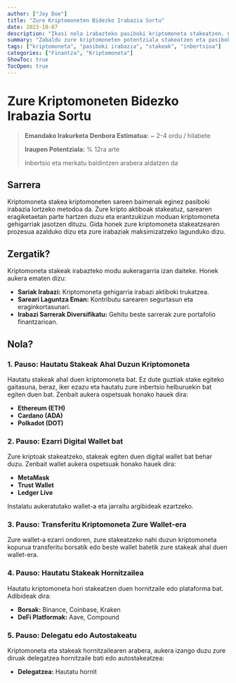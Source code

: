 ```yaml
---
author: ["Joy Doe"]
title: "Zure Kriptomoneten Bidezko Irabazia Sortu"
date: 2023-10-07
description: "Ikasi nola irabazteko pasiboki kriptomoneta stakeatzen. Gida honek aukera egiten du zure stakeatzen diren sariak kontrolatzeko eta aukeratzeko."
summary: "Zabaldu zure kriptomoneten potentziala stakeatzen eta pasiboki irabazia lortzen. Gida honek hasi ahal izateko pauso bat-batean metodoa eskaintzen du."
tags: ["kriptomoneta", "pasiboki irabazia", "stakeak", "inbertsioa"]
categories: ["Finantza", "Kriptomoneta"]
ShowToc: true
TocOpen: true
---
```


# Zure Kriptomoneten Bidezko Irabazia Sortu

> **Emandako Irakurketa Denbora Estimatua:** ~ 2-4 ordu / hilabete
>
> **Iraupen Potentziala:** % 12ra arte
> 
> Inbertsio eta merkatu baldintzen arabera aldatzen da

## Sarrera

Kriptomoneta stakea kriptomoneten sareen baimenak eginez pasiboki irabazia lortzeko metodoa da. Zure kripto aktiboak stakeatuz, sarearen eragiketaetan parte hartzen duzu eta erantzukizun moduan kriptomoneta gehigarriak jasotzen dituzu. Gida honek zure kriptomoneta stakeatzearen prozesua azalduko dizu eta zure irabaziak maksimizatzeko lagunduko dizu.

## Zergatik?

Kriptomoneta stakeak irabazteko modu aukeragarria izan daiteke. Honek aukera ematen dizu:
- **Sariak Irabazi:** Kriptomoneta gehigarria irabazi aktiboki trukatzea.
- **Sareari Laguntza Eman:** Kontributu sarearen segurtasun eta eraginkortasunari.
- **Irabazi Sarrerak Diversifikatu:** Gehitu beste sarrerak zure portafolio finantzarioan.

## Nola?

### 1. Pauso: Hautatu Stakeak Ahal Duzun Kriptomoneta

Hautatu stakeak ahal duen kriptomoneta bat. Ez dute guztiak stake egiteko gaitasuna, beraz, iker ezazu eta hautatu zure inbertsio helburuekin bat egiten duen bat. Zenbait aukera ospetsuak honako hauek dira:
- **Ethereum (ETH)**
- **Cardano (ADA)**
- **Polkadot (DOT)**

### 2. Pauso: Ezarri Digital Wallet bat

Zure kriptoak stakeatzeko, stakeak egiten duen digital wallet bat behar duzu. Zenbait wallet aukera ospetsuak honako hauek dira:
- **MetaMask**
- **Trust Wallet**
- **Ledger Live**

Instalatu aukeratutako wallet-a eta jarraitu argibideak ezartzeko.

### 3. Pauso: Transferitu Kriptomoneta Zure Wallet-era

Zure wallet-a ezarri ondoren, zure stakeatzeko nahi duzun kriptomoneta kopurua transferitu borsatik edo beste wallet batetik zure stakeak ahal duen wallet-era.

### 4. Pauso: Hautatu Stakeak Hornitzailea

Hautatu kriptomoneta hori stakeatzen duen hornitzaile edo plataforma bat. Adibideak dira:
- **Borsak:** Binance, Coinbase, Kraken
- **DeFi Platformak:** Aave, Compound

### 5. Pauso: Delegatu edo Autostakeatu

Kriptomoneta eta stakeak hornitzailearen arabera, aukera izango duzu zure diruak delegatzea hornitzaile bati edo autostakeatzea:
- **Delegatzea:** Hautatu hornit